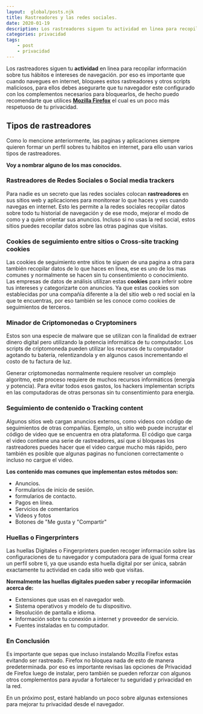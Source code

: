 ```yaml
---
layout:  global/posts.njk
title: Rastreadores y las redes sociales.
date: 2020-01-19
description: Los rastreadores siguen tu actividad en linea para recopilar información sobre tus hábitos e intereses de navegación.
categories: privacidad
tags:
    - post
    - privacidad
---
```


Los rastreadores siguen tu **actividad** en linea para recopilar información sobre tus hábitos e intereses de navegación.
por eso es importante que cuando navegues en internet, bloquees estos rastreadores y otros scripts maliciosos, para ellos debes asegurarte que tu navegador este configurado con los complementos necesarios para bloquearlos, de hecho puedo recomendarte que utilices [**Mozilla Firefox**](https://www.mozilla.org/en-US/firefox/new/?utm_campaign=footer&utm_medium=referral&utm_source=support.mozilla.org) el cual es un poco más respetuoso de tu privacidad.

## Tipos de rastreadores

Como lo mencione anteriormente, las paginas y aplicaciones siempre quieren formar un perfil sobres tu hábitos en internet, para ello usan varios tipos de rastreadores.

**Voy a nombrar alguno de los mas conocidos.**

### Rastreadores de Redes Sociales o Social media trackers

Para nadie es un secreto que las redes sociales colocan **rastreadores** en sus sitios web y aplicaciones para monitorear lo que haces y ves cuando navegas en internet. Esto les permite a la redes sociales recopilar datos sobre todo tu historial de navegación y de ese modo, mejorar el modo de como y a quien orientar sus anuncios. Incluso si no usas la red social, estos sitios puedes recopilar datos sobre las otras paginas que visitas.

### Cookies de seguimiento entre sitios o Cross-site tracking cookies

Las cookies de seguimiento entre sitios te siguen de una pagina a otra para también recopilar datos de lo que haces en linea, ese es uno de los mas comunes y normalmente se hacen sin tu consentimiento o conocimiento. Las empresas de datos de análisis utilizan estas **cookies** para inferir sobre tus intereses y categorizarte con anuncios. Ya que estas cookies son establecidas por una compañía diferente a la del sitio web o red social en la que te encuentras, por eso también se les conoce como cookies de seguimientos de terceros.

### Minador de Criptomonedas o Cryptominers

Estos son una especie de malware que se utilizan con la finalidad de extraer dinero digital pero utilizando la potencia informática de tu computador. Los scripts de criptomoneda pueden utilizar los recursos de tu computador agotando tu batería, relentizandola y en algunos casos incrementando el costo de tu factura de luz.

Generar criptomonedas normalmente requiere resolver un complejo algoritmo, este proceso requiere de muchos recursos informáticos (energía y potencia). Para evitar todos esos gastos, los hackers implementan scripts en las computadoras de otras personas sin tu consentimiento para energía.

### Seguimiento de contenido o Tracking content

Algunos sitios web cargan anuncios externos, como videos con código de seguimientos de otras compañías. Ejemplo, un sitio web puede incrustar el código de video que se encuentra en otra plataforma. El código que carga el video contiene una serie de rastreadores, así que si bloqueas los rastreadores puedes hacer que el video cargue mucho más rápido, pero también es posible que algunas paginas no funcionen correctamente o incluso no cargue el video.

**Los contenido mas comunes que implementan estos métodos son:**

* Anuncios.
* Formularios de inicio de sesión.
* formularios de contacto.
* Pagos en línea.
* Servicios de comentarios
* Videos y fotos
* Botones de "Me gusta y "Compartir"

### Huellas o Fingerprinters

Las huellas Digitales o Fingerprinters pueden recoger información sobre las configuraciones de tu navegador y computadora para de igual forma crear un perfil sobre ti, ya que usando esta huella digital por ser única, sabrán exactamente tu actividad en cada sitio web que visitas.

**Normalmente las huellas digitales pueden saber y recopilar información acerca de:**

* Extensiones que usas en el navegador web.
* Sistema operativos y modelo de tu dispositivo.
* Resolución de pantalla e idioma.
* Información sobre tu conexión a internet y proveedor de servicio.
* Fuentes instaladas en tu computador.

### En Conclusión

Es importante que sepas que incluso instalando Mozilla Firefox estas evitando ser rastreado. Firefox no bloquea nada de esto de manera predeterminada. por eso es importante revisas las opciones de Privacidad de Firefox luego de instalar, pero también se pueden reforzar con algunos otros complementos para ayudar a fortalecer tu seguridad y privacidad en la red.

En un próximo post, estaré hablando un poco sobre algunas extensiones para mejorar tu privacidad desde el navegador.
